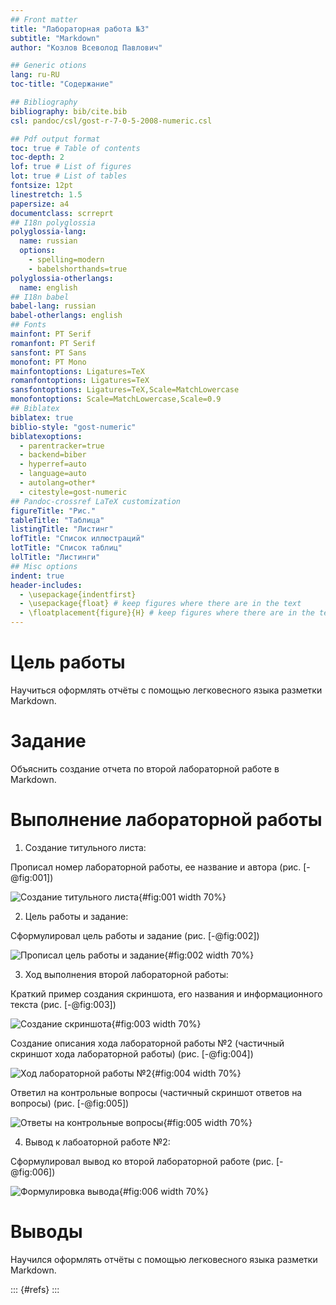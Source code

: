 ```yaml
---
## Front matter
title: "Лабораторная работа №3"
subtitle: "Markdown"
author: "Козлов Всеволод Павлович"

## Generic otions
lang: ru-RU
toc-title: "Содержание"

## Bibliography
bibliography: bib/cite.bib
csl: pandoc/csl/gost-r-7-0-5-2008-numeric.csl

## Pdf output format
toc: true # Table of contents
toc-depth: 2
lof: true # List of figures
lot: true # List of tables
fontsize: 12pt
linestretch: 1.5
papersize: a4
documentclass: scrreprt
## I18n polyglossia
polyglossia-lang:
  name: russian
  options:
	- spelling=modern
	- babelshorthands=true
polyglossia-otherlangs:
  name: english
## I18n babel
babel-lang: russian
babel-otherlangs: english
## Fonts
mainfont: PT Serif
romanfont: PT Serif
sansfont: PT Sans
monofont: PT Mono
mainfontoptions: Ligatures=TeX
romanfontoptions: Ligatures=TeX
sansfontoptions: Ligatures=TeX,Scale=MatchLowercase
monofontoptions: Scale=MatchLowercase,Scale=0.9
## Biblatex
biblatex: true
biblio-style: "gost-numeric"
biblatexoptions:
  - parentracker=true
  - backend=biber
  - hyperref=auto
  - language=auto
  - autolang=other*
  - citestyle=gost-numeric
## Pandoc-crossref LaTeX customization
figureTitle: "Рис."
tableTitle: "Таблица"
listingTitle: "Листинг"
lofTitle: "Список иллюстраций"
lotTitle: "Список таблиц"
lolTitle: "Листинги"
## Misc options
indent: true
header-includes:
  - \usepackage{indentfirst}
  - \usepackage{float} # keep figures where there are in the text
  - \floatplacement{figure}{H} # keep figures where there are in the text
---
```


# Цель работы

Научиться оформлять отчёты с помощью легковесного языка разметки Markdown.

# Задание

Объяснить создание отчета по второй лабораторной работе в Markdown.

# Выполнение лабораторной работы

1) Создание титульного листа:

Прописал номер лабораторной работы, ее название и автора (рис. [-@fig:001])

![Создание титульного листа](image/title.png){#fig:001 width 70%}

2) Цель работы и задание:

Сформулировал цель работы и задание (рис. [-@fig:002])

![Прописал цель работы и задание](image/goal.png){#fig:002 width 70%}

3) Ход выполнения второй лабораторной работы:

Краткий пример создания скриншота, его названия и информационного текста (рис. [-@fig:003])

![Создание скриншота](image/sample.png){#fig:003 width 70%}

Создание описания хода лабораторной работы №2 (частичный скриншот хода лабораторной работы) (рис. [-@fig:004])

![Ход лабораторной работы №2](image/lab.png){#fig:004 width 70%}

Ответил на контрольные вопросы (частичный скриншот ответов на вопросы) (рис. [-@fig:005])

![Ответы на контрольные вопросы](image/answers.png){#fig:005 width 70%}

4) Вывод к лабоаторной работе №2:

Сформулировал вывод ко второй лабораторной работе (рис. [-@fig:006])

![Формулировка вывода](image/vivod.png){#fig:006 width 70%}

# Выводы

Научился оформлять отчёты с помощью легковесного языка разметки Markdown.

::: {#refs}
:::
